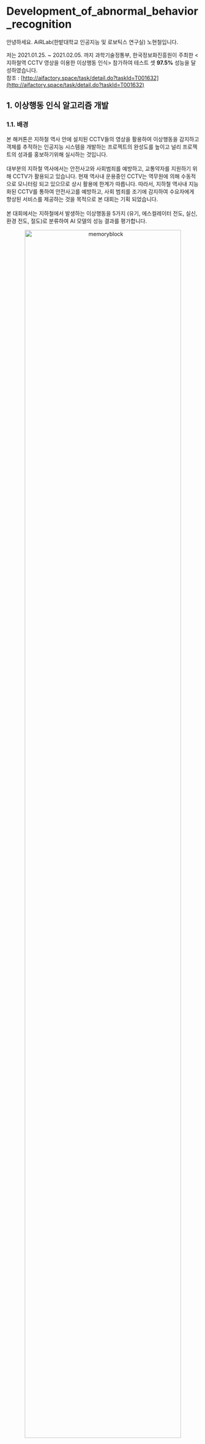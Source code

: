 # Development_of_abnormal_behavior_recognition

안녕하세요. AiRLab(한밭대학교 인공지능 및 로보틱스 연구실) 노현철입니다.<br>

저는 2021.01.25. ~ 2021.02.05. 까지 과학기술정통부, 한국정보화진흥원이 주최한 <지하철역 CCTV 영상을 이용한 이상행동 인식> 참가하여 테스트 셋 **97.5%** 성능을 달성하였습니다.<br>
참조 : [http://aifactory.space/task/detail.do?taskId=T001632](http://aifactory.space/task/detail.do?taskId=T001632)

## 1. 이상행동 인식 알고리즘 개발
### 1.1. 배경
 본 해커톤은 지하철 역사 안에 설치된 CCTV들의 영상을 활용하여 이상행동을 감지하고 객체를 추적하는 인공지능 시스템을 개발하는 프로젝트의 완성도를 높이고 널리 프로젝트의 성과를 홍보하기위해 실시하는 것입니다.<br>
 <br>
 대부분의 지하철 역사에서는 안전사고와 사회범죄를 예방하고, 교통약자를 지원하기 위해 CCTV가 활용되고 있습니다. 현재 역사내 운용중인 CCTV는 역무원에 의해 수동적으로 모니터링 되고 있으므로 상시 활용에 한계가 따릅니다. 따라서, 지하철 역사내 지능화된 CCTV를 통하여 안전사고를 예방하고, 사회 범죄를 조기에 감지하여 수요자에게 향상된 서비스를 제공하는 것을 목적으로 본 대회는 기획 되었습니다.<br>
 <br>
본 대회에서는 지하철에서 발생하는 이상행동을 5가지 (유기, 에스컬레이터 전도, 실신, 환경 전도, 절도)로 분류하여 AI 모델의 성능 결과를 평가합니다.<br>

<p align="center"><img src="https://user-images.githubusercontent.com/53032349/107145082-b64b8680-6982-11eb-8ee3-a71e026f92c3.PNG" width="90%" height="90%" title="70px" alt="memoryblock"></p>

## 2. 모델 개발 과정
 모델 개발 과정은 실험한 시간순으로 작성하였습니다.<br>
### 2.1. Baseline model
 먼저 주최 측에서 제공한 baseline 코드에는 3D-resnet(backbone)으로 구성되어있었고, 성능을 측정하고자 3D-resnet50, 3D-resnet101 둘 다 실험을 하였고 3D-resnet50이 **65%** 로 3D-resnet101보다 성능이 더 좋았습니다. 가벼운 테스크이다 보니 무거운 모델보다 가벼운 모델이 더 성능이 좋은 것 같습니다. lr, batch 등 hyperparameter은 실험할 때 loss, acc를 바탕으로 적용하였고 batch : 32, lr : 0.001로 픽스하였습니다.<br>
<br>
 이후, 기본 성능을 바탕으로 여러 가지 실험을 하였습니다. 첫 번째는 모델을 바꾸어 측정해보았습니다. baseline 코드에서 backbone을 R(2+1)D으로 변경하고 실험을 하였습니다. 이는 선배의 조언으로 바꾸었고, 간단한 테스크에서 R(2+1)D 좋을 수도 있다 하여 실험하였습니다. 결과는 **66 ~ 68%** 로 기본 baseline 코드보단 좋았습니다.<br>
<br>
### 2.2. 3D model
 다음은 backbone을 resnext로 변경하기 위해 노력하였습니다.<br>
(데이터로더 부분이 오류인줄알고 print 찍어보고, 이상한 오류 창을 몇 번이나 검색하였는데 알고 보니 preprocess_data 코드가 문제였음(리턴하는 부분이 빠져있어서 이미지? 데이터가 텐서나 노말라이즈 하지 못해 오류였음)
또한, 모델 fc부분에서 아웃풋 부분을 직접 모델 코드에서 변경하여 오류가 많았음(직접 건들지 말고 불러오는 코드로 건들자...))<br>
 따라서 주최 측의 baseline 코드 대신 [MARS](https://github.com/craston/MARS) 코드로 대체하였습니다.<br>
 그리고 요번 대회가 처음이라 pretrain model을 사용하면 안 된다고 알고 있었지만 사용해도 무관하다고하여 Kinetics pretrain model을 사용하였습니다. resnext50, 101 둘 다 실험하였고 resnext50이 **85%** 를 달성하였습니다. 50이 101보다 성능이 좋은 이유는 앞서 말한 이유와 마찬가지인 것 같습니다.<br>
<br>
 MARS의 resnext50에서 pretrain model을 사용하였고, 바로 전 실험은 마지막 layer와 마지막 fc만 fine tuning 하여 실험하였습니다. 하지만 예전에 transfer learning 논문을 읽었을 때는 전체를 fine tuning 하는 것이 더 좋은 결과를 얻은 기록이 있어 이번 실험에는 전 실험과 전부 동일하지만, 전체 fine tuning을 하는 실험을 하였습니다. 결과는 예상에 맞게 **87.5%** 성능이 더 좋았습니다.<br>
<br>
### 2.3. 2D model
 baseline 코드와 MARS 코드는 3D-model이다. 하지만 3D-model은 2D-model보다 무겁다. 또한, 간단한 테스크이니 2D를 사용해도 성능이 좋게 나올 것 같아 2D-model로 구현하였습니다. 2D-model는 3D-model 데이터로더와 다르기 때문에 수정하였고, 각 영상 프레임 중 랜덤하게 1장만 가져와 classification 하도록 만들었습니다. 모델은 resnet50을 사용하였고, imagenet pretrain을 사용하였습니다.<br>
결과는 최대 **91.3%** 를 달성하여 3D-model보다 훨씬 좋은 성능을 내었습니다. 이 전에 tiny imagenet challenge에서 과도한 transform보단 간단한 transform이 좋았기 때문에 RandomHorizontalFlip, RandomRotation만 사용하였습니다. 나중에 RandomRotation은 성능이 나오지 않아 제거하였습니다. 이유는 데이터 셋에서 사람이 넘어지는 경우의 라벨이 5개중 3개가 있고, RandomRotation이 넘어진 것을 모호하게 만드는 것 같았다.<br>

<p align="center"><img src="https://user-images.githubusercontent.com/53032349/107150249-43e99f00-69a0-11eb-90a8-0b0b21645ce0.PNG" width="80%" height="80%" title="70px" alt="memoryblock"></p>

<br>
 train, test dataset을 분석하였더니 마지막 프레임(대략 30%)정도는 관련이 없는 이미지라고 판단하여 마지막 프레임(30%)를 제외하고 나머지 70%만 사용하는 실험을 하였지만 성능은 같거나 오히려 더욱 떨어졌습니다. 이로 인해 모델이 카메라의 구도도 학습한다고 생각이 들었습니다.<br>
<br>
 위 실험과 동일한 세팅이지만 마지막 프레임(10%, 20%)을 제외하고 나머지 (90%, 80%) 만 사용하였지만, 결과는 이전과 동일하였습니다. 이후 SGD를 Adam으로 바꿔보는 등등 세세한 실험을 하였지만 성능은 같거나 떨어졌습니다.<br>
<br>
 3D-model에서는 이미지사이즈를 112로 고정시켜 2D-model에서도 112를 고정시켰지만 224, 448로 늘려감에 따라 실험하였고 **93%, 95.8%** 을 달성하였다. resnet50에서 다른 네트워크로 변경한 실험도 진행하였지만 성능이 비슷하거나 안 좋았다.<br>
<br>
 마지막으로 batch, lr, image size 등 hyperparameter를 적절히 조정하여 최고 성능인 **97.5%** 를 달성하였다.<br>
 <br>
 <p align="center"><img src="https://user-images.githubusercontent.com/53032349/107150378-dbe78880-69a0-11eb-93bc-3d98a22ecad3.PNG" width="70%" height="70%" title="70px" alt="memoryblock"></p>
 
 ## 성능 재현
 다음과 같은 프로세스를 통해 모델성능을 재현할 수 있습니다. 2D-model은 torchvision.models 를 사용하였기 때문에 pretrained model이 필요없지만, 3D-model은 필요하기 때문에 성능 재현에 유의하십시오.<br>
 ```Shell
  python train2d.py --modality RGB --split 1 --only_RGB --n_classes 400 --n_finetune_classes 5 --batch_size 32 --log 1 --sample_duration 64 --model resnet --model_depth 50 --ft_begin_index 0  --result_path "results/" --n_workers 8 --n_epochs 100 --learning_rate 0.01
  
  or
  
  train3d.py --modality RGB --split 1 --only_RGB --n_classes 400 --n_finetune_classes 5 --batch_size 32 --log 1 --sample_duration 64 --model resnext --model_depth 101 --ft_begin_index 0  --result_path "results/" --n_workers 8 --n_epochs 100 --learning_rate 0.01
 ```
